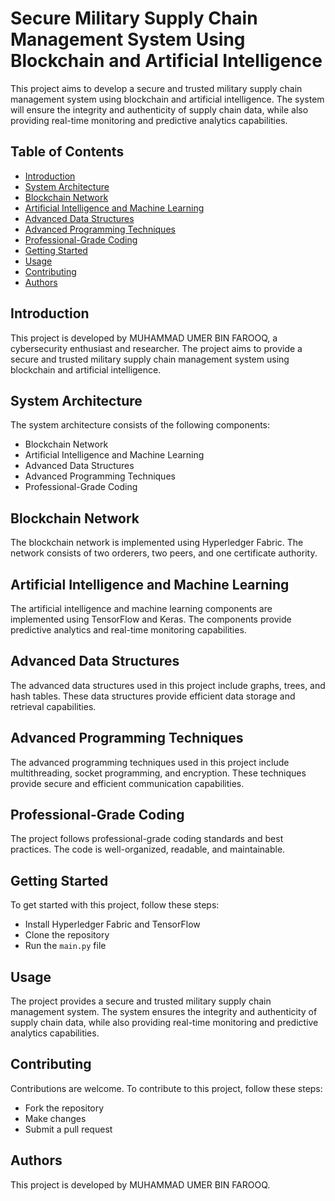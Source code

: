 <h1>Secure Military Supply Chain Management System Using Blockchain and Artificial Intelligence</h1>

<p>This project aims to develop a secure and trusted military supply chain management system using blockchain and artificial intelligence. The system will ensure the integrity and authenticity of supply chain data, while also providing real-time monitoring and predictive analytics capabilities.</p>

<h2>Table of Contents</h2>

- <a href="#introduction">Introduction</a>
- <a href="#system-architecture">System Architecture</a>
- <a href="#blockchain-network">Blockchain Network</a>
- <a href="#artificial-intelligence-and-machine-learning">Artificial Intelligence and Machine Learning</a>
- <a href="#advanced-data-structures">Advanced Data Structures</a>
- <a href="#advanced-programming-techniques">Advanced Programming Techniques</a>
- <a href="#professional-grade-coding">Professional-Grade Coding</a>
- <a href="#getting-started">Getting Started</a>
- <a href="#usage">Usage</a>
- <a href="#contributing">Contributing</a>
- <a href="#authors">Authors</a>

<h2 id="introduction">Introduction</h2>

<p>This project is developed by MUHAMMAD UMER BIN FAROOQ, a cybersecurity enthusiast and researcher. The project aims to provide a secure and trusted military supply chain management system using blockchain and artificial intelligence.</p>

<h2 id="system-architecture">System Architecture</h2>

<p>The system architecture consists of the following components:</p>

- Blockchain Network
- Artificial Intelligence and Machine Learning
- Advanced Data Structures
- Advanced Programming Techniques
- Professional-Grade Coding

<h2 id="blockchain-network">Blockchain Network</h2>

<p>The blockchain network is implemented using Hyperledger Fabric. The network consists of two orderers, two peers, and one certificate authority.</p>

<h2 id="artificial-intelligence-and-machine-learning">Artificial Intelligence and Machine Learning</h2>

<p>The artificial intelligence and machine learning components are implemented using TensorFlow and Keras. The components provide predictive analytics and real-time monitoring capabilities.</p>

<h2 id="advanced-data-structures">Advanced Data Structures</h2>

<p>The advanced data structures used in this project include graphs, trees, and hash tables. These data structures provide efficient data storage and retrieval capabilities.</p>

<h2 id="advanced-programming-techniques">Advanced Programming Techniques</h2>

<p>The advanced programming techniques used in this project include multithreading, socket programming, and encryption. These techniques provide secure and efficient communication capabilities.</p>

<h2 id="professional-grade-coding">Professional-Grade Coding</h2>

<p>The project follows professional-grade coding standards and best practices. The code is well-organized, readable, and maintainable.</p>

<h2 id="getting-started">Getting Started</h2>

<p>To get started with this project, follow these steps:</p>

- Install Hyperledger Fabric and TensorFlow
- Clone the repository
- Run the `main.py` file

<h2 id="usage">Usage</h2>

<p>The project provides a secure and trusted military supply chain management system. The system ensures the integrity and authenticity of supply chain data, while also providing real-time monitoring and predictive analytics capabilities.</p>

<h2 id="contributing">Contributing</h2>

<p>Contributions are welcome. To contribute to this project, follow these steps:</p>

- Fork the repository
- Make changes
- Submit a pull request

<h2 id="authors">Authors</h2>

<p>This project is developed by MUHAMMAD UMER BIN FAROOQ.</p>

